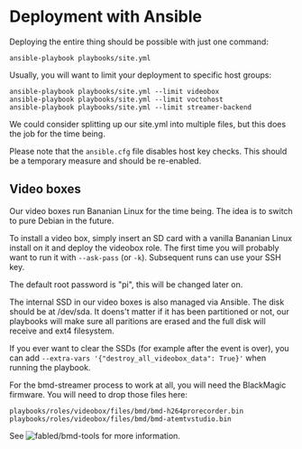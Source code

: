 # Deployment with Ansible

Deploying the entire thing should be possible with just one command:

    ansible-playbook playbooks/site.yml

Usually, you will want to limit your deployment to specific host groups:

    ansible-playbook playbooks/site.yml --limit videobox
    ansible-playbook playbooks/site.yml --limit voctohost
    ansible-playbook playbooks/site.yml --limit streamer-backend

We could consider splitting up our site.yml into multiple files, but this does
the job for the time being.

Please note that the `ansible.cfg` file disables host key checks. This should be
a temporary measure and should be re-enabled.

## Video boxes

Our video boxes run Bananian Linux for the time being. The idea is to switch to
pure Debian in the future.

To install a video box, simply insert an SD card with a vanilla Bananian Linux
install on it and deploy the videobox role. The first time you will probably
want to run it with `--ask-pass` (or `-k`). Subsequent runs can use your SSH
key.

The default root password is "pi", this will be changed later on.

The internal SSD in our video boxes is also managed via Ansible. The disk should
be at /dev/sda. It doens't matter if it has been partitioned or not, our
playbooks will make sure all paritions are erased and the full disk will receive
and ext4 filesystem.

If you ever want to clear the SSDs (for example after the event is over), you
can add `--extra-vars '{"destroy_all_videobox_data": True}'` when running the
playbook.

For the bmd-streamer process to work at all, you will need the BlackMagic
firmware. You will need to drop those files here:

    playbooks/roles/videobox/files/bmd/bmd-h264prorecorder.bin
    playbooks/roles/videobox/files/bmd/bmd-atemtvstudio.bin

See ![fabled/bmd-tools](https://github.com/fabled/bmd-tools) for more
information.
